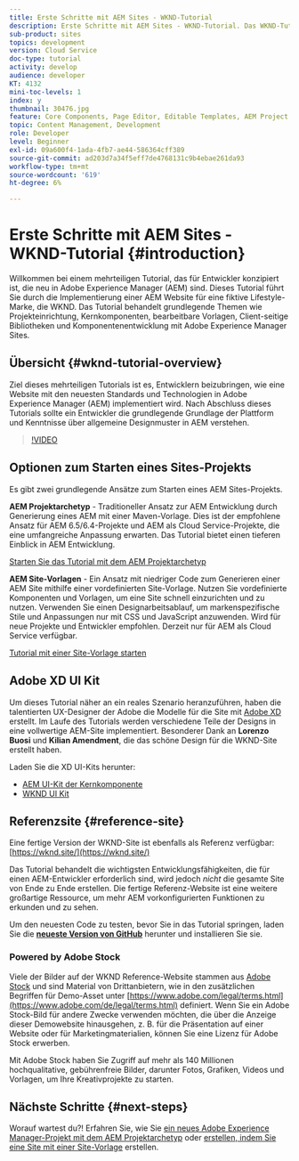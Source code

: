 ```yaml
---
title: Erste Schritte mit AEM Sites - WKND-Tutorial
description: Erste Schritte mit AEM Sites - WKND-Tutorial. Das WKND-Tutorial ist ein mehrteiliges Tutorial, das für Entwickler konzipiert ist, die neu bei Adobe Experience Manager sind. Das Tutorial führt durch die Implementierung einer AEM Site für eine fiktive Lifestyle-Marke, die WKND. Das Tutorial behandelt grundlegende Themen wie Projekteinrichtung, Maven-Archetypen, Kernkomponenten, bearbeitbare Vorlagen, Client-Bibliotheken und Komponentenentwicklung.
sub-product: sites
topics: development
version: Cloud Service
doc-type: tutorial
activity: develop
audience: developer
KT: 4132
mini-toc-levels: 1
index: y
thumbnail: 30476.jpg
feature: Core Components, Page Editor, Editable Templates, AEM Project Archetype
topic: Content Management, Development
role: Developer
level: Beginner
exl-id: 09a600f4-1ada-4fb7-ae44-586364cff389
source-git-commit: ad203d7a34f5eff7de4768131c9b4ebae261da93
workflow-type: tm+mt
source-wordcount: '619'
ht-degree: 6%

---
```


# Erste Schritte mit AEM Sites - WKND-Tutorial {#introduction}

Willkommen bei einem mehrteiligen Tutorial, das für Entwickler konzipiert ist, die neu in Adobe Experience Manager (AEM) sind. Dieses Tutorial führt Sie durch die Implementierung einer AEM Website für eine fiktive Lifestyle-Marke, die WKND. Das Tutorial behandelt grundlegende Themen wie Projekteinrichtung, Kernkomponenten, bearbeitbare Vorlagen, Client-seitige Bibliotheken und Komponentenentwicklung mit Adobe Experience Manager Sites.

## Übersicht {#wknd-tutorial-overview}

Ziel dieses mehrteiligen Tutorials ist es, Entwicklern beizubringen, wie eine Website mit den neuesten Standards und Technologien in Adobe Experience Manager (AEM) implementiert wird. Nach Abschluss dieses Tutorials sollte ein Entwickler die grundlegende Grundlage der Plattform und Kenntnisse über allgemeine Designmuster in AEM verstehen.

>[!VIDEO](https://video.tv.adobe.com/v/30476?quality=12&learn=on)

## Optionen zum Starten eines Sites-Projekts

Es gibt zwei grundlegende Ansätze zum Starten eines AEM Sites-Projekts.

**AEM Projektarchetyp**  - Traditioneller Ansatz zur AEM Entwicklung durch Generierung eines AEM mit einer Maven-Vorlage. Dies ist der empfohlene Ansatz für AEM 6.5/6.4-Projekte und AEM als Cloud Service-Projekte, die eine umfangreiche Anpassung erwarten. Das Tutorial bietet einen tieferen Einblick in AEM Entwicklung.

[Starten Sie das Tutorial mit dem AEM Projektarchetyp](./project-archetype/overview.md)

**AEM Site-Vorlagen**  - Ein Ansatz mit niedriger Code zum Generieren einer AEM Site mithilfe einer vordefinierten Site-Vorlage. Nutzen Sie vordefinierte Komponenten und Vorlagen, um eine Site schnell einzurichten und zu nutzen. Verwenden Sie einen Designarbeitsablauf, um markenspezifische Stile und Anpassungen nur mit CSS und JavaScript anzuwenden. Wird für neue Projekte und Entwickler empfohlen. Derzeit nur für AEM als Cloud Service verfügbar.

[Tutorial mit einer Site-Vorlage starten](./site-template/create-site.md)

## Adobe XD UI Kit

Um dieses Tutorial näher an ein reales Szenario heranzuführen, haben die talentierten UX-Designer der Adobe die Modelle für die Site mit [Adobe XD](https://www.adobe.com/products/xd.html) erstellt. Im Laufe des Tutorials werden verschiedene Teile der Designs in eine vollwertige AEM-Site implementiert. Besonderer Dank an **Lorenzo Buosi** und **Kilian Amendment**, die das schöne Design für die WKND-Site erstellt haben.

Laden Sie die XD UI-Kits herunter:

* [AEM UI-Kit der Kernkomponente](assets/overview/AEM-CoreComponents-UI-Kit.xd)
* [WKND UI Kit](https://github.com/adobe/aem-guides-wknd/releases/download/aem-guides-wknd-0.0.2/AEM_UI-kit-WKND.xd)

## Referenzsite {#reference-site}

Eine fertige Version der WKND-Site ist ebenfalls als Referenz verfügbar: [https://wknd.site/](https://wknd.site/)

Das Tutorial behandelt die wichtigsten Entwicklungsfähigkeiten, die für einen AEM-Entwickler erforderlich sind, wird jedoch *nicht* die gesamte Site von Ende zu Ende erstellen. Die fertige Referenz-Website ist eine weitere großartige Ressource, um mehr AEM vorkonfigurierten Funktionen zu erkunden und zu sehen.

Um den neuesten Code zu testen, bevor Sie in das Tutorial springen, laden Sie die **[neueste Version von GitHub](https://github.com/adobe/aem-guides-wknd/releases/latest)** herunter und installieren Sie sie.

### Powered by Adobe Stock

Viele der Bilder auf der WKND Reference-Website stammen aus [Adobe Stock](https://stock.adobe.com/) und sind Material von Drittanbietern, wie in den zusätzlichen Begriffen für Demo-Asset unter [https://www.adobe.com/legal/terms.html](https://www.adobe.com/de/legal/terms.html) definiert. Wenn Sie ein Adobe Stock-Bild für andere Zwecke verwenden möchten, die über die Anzeige dieser Demowebsite hinausgehen, z. B. für die Präsentation auf einer Website oder für Marketingmaterialien, können Sie eine Lizenz für Adobe Stock erwerben.

Mit Adobe Stock haben Sie Zugriff auf mehr als 140 Millionen hochqualitative, gebührenfreie Bilder, darunter Fotos, Grafiken, Videos und Vorlagen, um Ihre Kreativprojekte zu starten.

## Nächste Schritte {#next-steps}

Worauf wartest du?! Erfahren Sie, wie Sie [ein neues Adobe Experience Manager-Projekt mit dem AEM Projektarchetyp](./project-archetype/overview.md) oder [erstellen, indem Sie eine Site mit einer Site-Vorlage](./site-template/create-site.md) erstellen.
